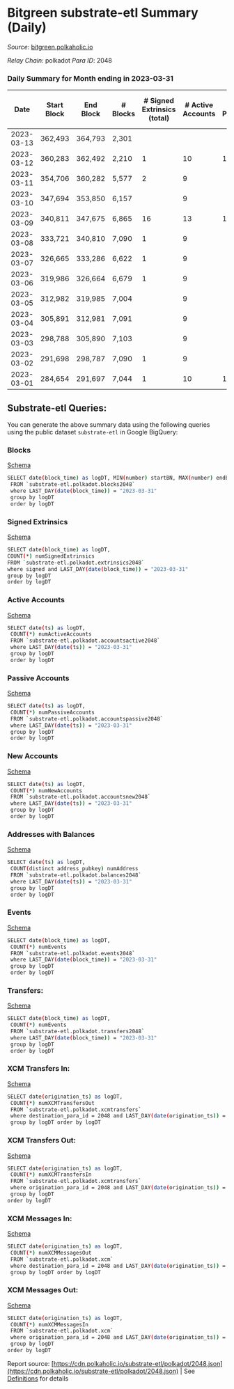 # Bitgreen substrate-etl Summary (Daily)

_Source_: [bitgreen.polkaholic.io](https://bitgreen.polkaholic.io)

*Relay Chain*: polkadot
*Para ID*: 2048



### Daily Summary for Month ending in 2023-03-31


| Date | Start Block | End Block | # Blocks  | # Signed Extrinsics (total) | # Active Accounts | # Passive | # New | # Addresses with Balances | # Events | # Transfers | # XCM Transfers In | # XCM Transfers Out | # XCM In | # XCM Out | Issues | 
| ---- | ----------- | --------- | --------  | --------------------------- | ----------------- | --------- | ----- | ------------------------- | -------- | ----------- | ------------------ | ------------------- | -------- | --------- | ------ |
| 2023-03-13 | 362,493 | 364,793 | 2,301  |  |  |  |  |  | 16,255 |   |   |   |  |  |  |
| 2023-03-12 | 360,283 | 362,492 | 2,210  | 1 | 10 | 1 | 1 | 947 | 15,647 | 1  |   |   |  |  |  |
| 2023-03-11 | 354,706 | 360,282 | 5,577  | 2 | 9 |  |  | 946 | 37,693 |   |   |   |  |  |  |
| 2023-03-10 | 347,694 | 353,850 | 6,157  |  | 9 |  |  | 946 | 41,067 |   |   |   |  |  |  |
| 2023-03-09 | 340,811 | 347,675 | 6,865  | 16 | 13 | 162 | 163 | 946 | 47,670 | 166  |   |   |  |  |  |
| 2023-03-08 | 333,721 | 340,810 | 7,090  | 1 | 9 |  |  | 783 | 49,755 |   |   |   |  |  |  |
| 2023-03-07 | 326,665 | 333,286 | 6,622  | 1 | 9 |  |  | 783 | 46,297 |   |   |   |  |  |  |
| 2023-03-06 | 319,986 | 326,664 | 6,679  | 1 | 9 |  |  | 783 | 47,046 |   |   |   |  |  |  |
| 2023-03-05 | 312,982 | 319,985 | 7,004  |  | 9 |  |  | 783 | 49,738 |   |   |   |  |  |  |
| 2023-03-04 | 305,891 | 312,981 | 7,091  |  | 9 |  |  | 783 | 50,568 |   |   |   |  |  |  |
| 2023-03-03 | 298,788 | 305,890 | 7,103  |  | 9 |  |  | 783 | 50,646 |   |   |   |  |  |  |
| 2023-03-02 | 291,698 | 298,787 | 7,090  | 1 | 9 |  |  | 783 | 50,484 |   |   |   |  |  |  |
| 2023-03-01 | 284,654 | 291,697 | 7,044  | 1 | 10 | 1 | 1 | 783 | 50,232 | 1  |   |   |  |  |  |

## Substrate-etl Queries:
You can generate the above summary data using the following queries using the public dataset `substrate-etl` in Google BigQuery:


### Blocks 

[Schema](https://github.com/colorfulnotion/substrate-etl/blob/main/schema/blocks.json)

```bash
SELECT date(block_time) as logDT, MIN(number) startBN, MAX(number) endBN, COUNT(*) numBlocks 
 FROM `substrate-etl.polkadot.blocks2048`  
 where LAST_DAY(date(block_time)) = "2023-03-31" 
 group by logDT 
 order by logDT
```

### Signed Extrinsics 

[Schema](https://github.com/colorfulnotion/substrate-etl/blob/main/schema/extrinsics.json)

```bash
SELECT date(block_time) as logDT, 
COUNT(*) numSignedExtrinsics 
FROM `substrate-etl.polkadot.extrinsics2048`  
where signed and LAST_DAY(date(block_time)) = "2023-03-31" 
group by logDT 
order by logDT
```

### Active Accounts 

[Schema](https://github.com/colorfulnotion/substrate-etl/blob/main/schema/accountsactive.json)

```bash
SELECT date(ts) as logDT, 
 COUNT(*) numActiveAccounts 
 FROM `substrate-etl.polkadot.accountsactive2048` 
 where LAST_DAY(date(ts)) = "2023-03-31" 
 group by logDT 
 order by logDT
```

### Passive Accounts 

[Schema](https://github.com/colorfulnotion/substrate-etl/blob/main/schema/accountspassive.json)

```bash
SELECT date(ts) as logDT, 
 COUNT(*) numPassiveAccounts 
 FROM `substrate-etl.polkadot.accountspassive2048` 
 where LAST_DAY(date(ts)) = "2023-03-31" 
 group by logDT 
 order by logDT
```

### New Accounts 

[Schema](https://github.com/colorfulnotion/substrate-etl/blob/main/schema/accountsnew.json)

```bash
SELECT date(ts) as logDT, 
 COUNT(*) numNewAccounts 
 FROM `substrate-etl.polkadot.accountsnew2048` 
 where LAST_DAY(date(ts)) = "2023-03-31" 
 group by logDT
 order by logDT
```

### Addresses with Balances 

[Schema](https://github.com/colorfulnotion/substrate-etl/blob/main/schema/balances.json)

```bash
SELECT date(ts) as logDT,
 COUNT(distinct address_pubkey) numAddress 
 FROM `substrate-etl.polkadot.balances2048` 
 where LAST_DAY(date(ts)) = "2023-03-31" 
 group by logDT 
 order by logDT
```

### Events 

[Schema](https://github.com/colorfulnotion/substrate-etl/blob/main/schema/events.json)

```bash
SELECT date(block_time) as logDT, 
 COUNT(*) numEvents 
 FROM `substrate-etl.polkadot.events2048` 
 where LAST_DAY(date(block_time)) = "2023-03-31" 
 group by logDT 
 order by logDT
```

### Transfers:

[Schema](https://github.com/colorfulnotion/substrate-etl/blob/main/schema/transfers.json)

```bash
SELECT date(block_time) as logDT, 
 COUNT(*) numEvents 
 FROM `substrate-etl.polkadot.transfers2048` 
 where LAST_DAY(date(block_time)) = "2023-03-31" 
 group by logDT 
 order by logDT
```

### XCM Transfers In: 

[Schema](https://github.com/colorfulnotion/substrate-etl/blob/main/schema/xcmtransfers.json)

```bash
SELECT date(origination_ts) as logDT, 
 COUNT(*) numXCMTransfersOut 
 FROM `substrate-etl.polkadot.xcmtransfers` 
 where destination_para_id = 2048 and LAST_DAY(date(origination_ts)) = "2023-03-31" 
 group by logDT order by logDT
```

### XCM Transfers Out: 

[Schema](https://github.com/colorfulnotion/substrate-etl/blob/main/schema/xcmtransfers.json)

```bash
SELECT date(origination_ts) as logDT, 
 COUNT(*) numXCMTransfersIn 
 FROM `substrate-etl.polkadot.xcmtransfers` 
 where origination_para_id = 2048 and LAST_DAY(date(origination_ts)) = "2023-03-31" 
 group by logDT 
order by logDT
```

### XCM Messages In: 

[Schema](https://github.com/colorfulnotion/substrate-etl/blob/main/schema/xcm.json)

```bash
SELECT date(origination_ts) as logDT, 
 COUNT(*) numXCMMessagesOut 
 FROM `substrate-etl.polkadot.xcm` 
 where destination_para_id = 2048 and LAST_DAY(date(origination_ts)) = "2023-03-31" 
 group by logDT order by logDT
```

### XCM Messages Out: 

[Schema](https://github.com/colorfulnotion/substrate-etl/blob/main/schema/xcm.json)

```bash
SELECT date(origination_ts) as logDT, 
 COUNT(*) numXCMMessagesIn 
 FROM `substrate-etl.polkadot.xcm` 
 where origination_para_id = 2048 and LAST_DAY(date(origination_ts)) = "2023-03-31" 
 group by logDT 
order by logDT
```


Report source: [https://cdn.polkaholic.io/substrate-etl/polkadot/2048.json](https://cdn.polkaholic.io/substrate-etl/polkadot/2048.json) | See [Definitions](/DEFINITIONS.md) for details
